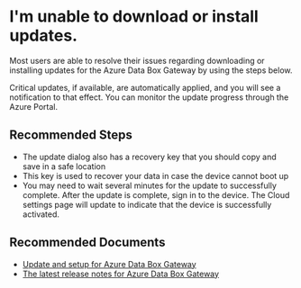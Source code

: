 <properties
  pagetitle="I'm unable to download or install updates."
  service=""
  resource=""
  ms.author="hadhand"
  selfhelptype="Generic"
  supporttopicids="32745315"
  productpesids="17315"
  cloudenvironments="public, fairfax, mooncake, blackforest, ussec, usnat"
  articleid="b8f6dbfe-ae9c-43e6-9395-00ca0895baba"
  ownershipid="StorageMediaEdge_AzureStack_Edge" />
# I'm unable to download or install updates.

Most users are able to resolve their issues regarding downloading or installing updates for the Azure Data Box Gateway by using the steps below.

Critical updates, if available, are automatically applied, and you will see a notification to that effect. You can monitor the update progress through the Azure Portal.

## **Recommended Steps**

- The update dialog also has a recovery key that you should copy and save in a safe location 
- This key is used to recover your data in case the device cannot boot up
- You may need to wait several minutes for the update to successfully complete. After the update is complete, sign in to the device. The Cloud settings page will update to indicate that the device is successfully activated.

## **Recommended Documents**

* [Update and setup for Azure Data Box Gateway](https://docs.microsoft.com/azure/databox-online/data-box-gateway-deploy-connect-setup-activate)
* [The latest release notes for Azure Data Box Gateway](https://docs.microsoft.com/azure/databox-online/data-box-gateway-2007-release-notes)
